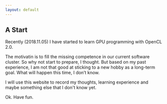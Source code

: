 ```yaml
---
layout: default
---
```

## A Start

Recently (2018.11.05) I have started to learn GPU programming with OpenCL 2.0. 

The motivatin is to fill the missing competence in our current software cluster. So why not start to prepare, I thought. But based on my past experience, I am not that good at sticking to a new hobby as a long-term goal. What will happen this time, I don’t know. 

I will use this website to record my thoughts, learning experience and maybe something else that I don't know yet.

Ok. Have fun.
